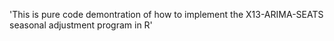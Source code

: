 'This is pure code demontration of how to implement the X13-ARIMA-SEATS seasonal adjustment program in R' 
